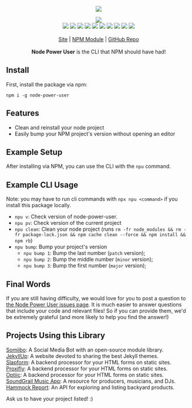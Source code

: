 <p align="center">
  <a href="https://cdn.itwcreativeworks.com/assets/itw-creative-works/images/logo/itw-creative-works-brandmark-black-x.svg">
    <img src="https://cdn.itwcreativeworks.com/assets/itw-creative-works/images/logo/itw-creative-works-brandmark-black-x.svg">
  </a>
</p>

<p align="center">
  <img src="https://img.shields.io/github/package-json/v/itw-creative-works/node-power-user.svg">
  <br>
  <img src="https://img.shields.io/david/itw-creative-works/node-power-user.svg">
  <img src="https://img.shields.io/david/dev/itw-creative-works/node-power-user.svg">
  <img src="https://img.shields.io/bundlephobia/min/node-power-user.svg">
  <img src="https://img.shields.io/codeclimate/maintainability-percentage/itw-creative-works/node-power-user.svg">
  <img src="https://img.shields.io/npm/dm/node-power-user.svg">
  <img src="https://img.shields.io/node/v/node-power-user.svg">
  <img src="https://img.shields.io/website/https/itwcreativeworks.com.svg">
  <img src="https://img.shields.io/github/license/itw-creative-works/node-power-user.svg">
  <img src="https://img.shields.io/github/contributors/itw-creative-works/node-power-user.svg">
  <img src="https://img.shields.io/github/last-commit/itw-creative-works/node-power-user.svg">
  <br>
  <br>
  <a href="https://itwcreativeworks.com">Site</a> | <a href="https://www.npmjs.com/package/node-power-user">NPM Module</a> | <a href="https://github.com/itw-creative-works/node-power-user">GitHub Repo</a>
  <br>
  <br>
  <strong>Node Power User</strong> is the CLI that NPM should have had!
</p>

## Install
<!-- First, install the global command line utility with npm: -->
First, install the package via npm:
```shell
npm i -g node-power-user
```

## Features
* Clean and reinstall your node project
* Easily bump your NPM project's version without opening an editor

## Example Setup
After installing via NPM, you can use the CLI with the `npu` command.

## Example CLI Usage
Note: you may have to run cli commands with `npx npu <command>` if you install this package locally.
  * `npu v`: Check version of node-power-user.
  * `npu pv`: Check version of the current project
  * `npu clean`: Clean your node project (runs `rm -fr node_modules && rm -fr package-lock.json && npm cache clean --force && npm install && npm rb`)
  * `npu bump`: Bump your project's version
    * `npu bump 1`: Bump the last number (`patch` version);
    * `npu bump 2`: Bump the middle number (`minor` version);
    * `npu bump 3`: Bump the first number (`major` version);

## Final Words
If you are still having difficulty, we would love for you to post a question to [the Node Power User issues page](https://github.com/itw-creative-works/node-power-user/issues). It is much easier to answer questions that include your code and relevant files! So if you can provide them, we'd be extremely grateful (and more likely to help you find the answer!)

## Projects Using this Library
[Somiibo](https://somiibo.com/): A Social Media Bot with an open-source module library. <br>
[JekyllUp](https://jekyllup.com/): A website devoted to sharing the best Jekyll themes. <br>
[Slapform](https://slapform.com/): A backend processor for your HTML forms on static sites. <br>
[Proxifly](https://proxifly.com/): A backend processor for your HTML forms on static sites. <br>
[Optiic](https://optiic.com/): A backend processor for your HTML forms on static sites. <br>
[SoundGrail Music App](https://app.soundgrail.com/): A resource for producers, musicians, and DJs. <br>
[Hammock Report](https://hammockreport.com/): An API for exploring and listing backyard products. <br>

Ask us to have your project listed! :)
